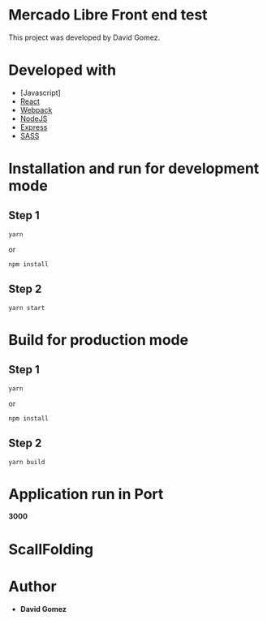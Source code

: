 # Mercado Libre Front end test

This project was developed by David Gomez.

# Developed with

- [Javascript]
- [React](https://es.reactjs.org/)
- [Webpack](https://https://webpack.js.org)
- [NodeJS](https://nodejs.org)
- [Express](https://expressjs.com)
- [SASS](https://sass-lang.com/)


# Installation and run for development mode

## Step 1

```
yarn
```
or
```
npm install
```
## Step 2

```
yarn start
```

# Build for production mode

## Step 1

```
yarn
```
or
```
npm install
```
## Step 2

```
yarn build
```


# Application run in Port

**3000**
# ScallFolding



# Author

- **David Gomez**


